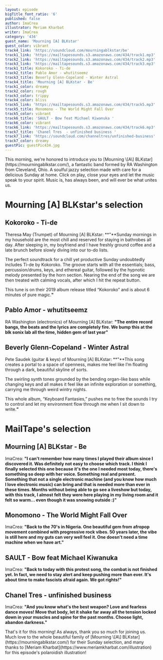 ```yaml
---
layout: episode
bigTitle_font_ratio: '6'
published: false
author: ImaCrea
illustrator: Meriam Kharbat
writer: ImaCrea
category: '434'
guest_name: 'Mourning [A] BLKstar'
guest_color: vibrant
track4_link: 'https://soundcloud.com/mourningablkstar/be'
track1_link: 'https://mailtapesounds.s3.amazonaws.com/434/track1.mp3'
track2_link: 'https://mailtapesounds.s3.amazonaws.com/434/track2.mp3'
track3_link: 'https://mailtapesounds.s3.amazonaws.com/434/track3.mp3'
track1_title: Kokoroko - Ti-de
track2_title: Pablo Amor - whutitseemz
track3_title: Beverly Glenn-Copeland - Winter Astral
track4_title: 'Mourning [A] BLKstar - Be'
track1_color: dreamy
track2_color: rough
track3_color: trippy
track4_color: bliss
track5_link: 'https://mailtapesounds.s3.amazonaws.com/434/track5.mp3'
track5_title: Monomono - The World Might Fall Over
track5_color: vibrant
track6_title: 'SAULT - Bow feat Michael Kiwanuka '
track6_color: vibrant
track6_link: 'https://mailtapesounds.s3.amazonaws.com/434/track6.mp3'
track7_title: 'Chanel Tres  - unfinished business '
track7_link: 'https://soundcloud.com/channeltres/unfinished-business'
track7_color: dreamy
guestPic: guestPic434.jpg
---
```

<p id="introduction"> This morning, we're honored to introduce you to [Mourning \[A\] BLKstar](https://mourningablkstar.com/), a fantastic band formed by RA Washington from Cleveland, Ohio. A soulful jazzy selection made with care for a delicious Sunday at home. Click on play, close your eyes and let the music speak to your spirit. Music is, has always been, and will ever be what unites us.
</p>


# Mourning [A] BLKstar's selection

## Kokoroko - Ti-de
Theresa May (Trumpet) of Mourning [A] BLKstar: **"**Sunday mornings in my household are the most chill and reserved for staying in bathrobes all day. After sleeping in, my boyfriend and I have freshly ground coffee and a late brunch before slowly diving into our to-do lists.

The perfect soundtrack for a chill yet productive Sunday undoubtedly includes Ti-de by Kokoroko. The groove starts with all the essentials; bass, percussion/drums, keys, and ethereal guitar, followed by the hypnotic melody presented by the horn section. Nearing the end of the song we are then treated with calming vocals, after which I hit the repeat button.

This tune is on their 2019 album release titled “Kokoroko” and is about 6 minutes of pure magic.**"**

## Pablo Amor - whutitseemz
RA Washington (electronics) of Mourning [A] BLKstar: **"**The entire record bangs, the beats and the lyrics are completely fire. We bump this at the blk sonix lab all the time, hidden gem of last year**"**

## Beverly Glenn-Copeland - Winter Astral
Pete Saudek (guitar & keys) of Mourning [A] BLKstar: **"**This song creates a portal to a space of openness, makes me feel like I’m floating through a dark, beautiful skyline of sorts.

The swirling synth tones grounded by the bending organ-like bass while changing keys and all makes it feel like an infinite exploration or something, carrying me through weird wintry nights.

This whole album, “Keyboard Fantasies,” pushes me to free the sounds I try to control and let my environment flow through me when I sit down to write.**"**

# MailTape's selection

## Mourning [A] BLKstar - Be
ImaCrea: **"**I can't remember how many times I played their album since I discovered it. Was definitely not easy to choose which track. I think I finally selected this one because it's the one I needed most today, there's something so deep with her voice. Something real and present. Something that not a single electronic machine (and you know how much I love electronic music) can bring and that is needed more than ever in these times. Months without being able to go see a liveshow but today, with this track, I almost felt they were here playing in my living room and it felt so warm... even though it was snowing outside :)**"**

## Monomono - The World Might Fall Over
ImaCrea: **"**Back to the 70's in Nigeria. One beautiful gem from afropop movement combined with progressive rock vibes. 50 years later, the vibe is still here and my guts can very well feel it. One doesn't need a time machine when we have art.**"**

## SAULT - Bow feat Michael Kiwanuka 
ImaCrea: **"**Back to today with this protest song, the combat is not finished yet. In fact, we need to stay alert and keep pushing more than ever. It's about time to make fascists afraid again. We got rights!**"**

## Chanel Tres - unfinished business 
ImaCrea: **"**And you know what's the best weapon? Love and fearless dance moves! Move that body, let it shake far away all the tension locked down in your muscles and spine for the past months. Choose light, abandon darkness.**"**


<p id="outroduction">That's it for this morning! As always, thank you so much for joining us. Much love to the whole beautiful family of [Mourning \[A\] BLKstar](https://mourningablkstar.com/) for their Sunday selection, and many thanks to [Meriam Kharbat](https://www.meriamkharbat.com/illustration) for this episode's polaroidish illustration!</p>

